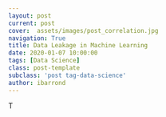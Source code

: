 ```yaml
---
layout: post
current: post
cover:  assets/images/post_correlation.jpg
navigation: True
title: Data Leakage in Machine Learning
date: 2020-01-07 10:00:00
tags: [Data Science]
class: post-template
subclass: 'post tag-data-science'
author: ibarrond
---
```


T